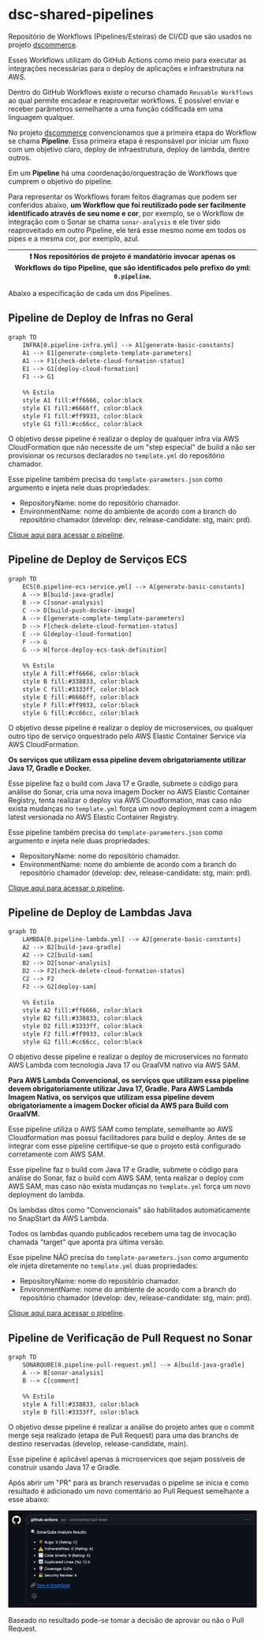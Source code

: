 # dsc-shared-pipelines

Repositório de Workflows (Pipelines/Esteiras) de CI/CD que são usados no projeto [dscommerce](https://github.com/search?q=topic%3Adscommerce+org%3Adevsuperior&type=Repositories).

Esses Workflows utilizam do GitHub Actions como meio para executar as integrações necessárias para o deploy de aplicações e infraestrutura na AWS.

Dentro do GitHub Workflows existe o recurso chamado `Reusable Workflows` ao qual permite encadear e reaproveitar workflows. É possível enviar e receber parâmetros semelhante a uma função códificada em uma linguagem qualquer.

No projeto [dscommerce](https://github.com/search?q=topic%3Adscommerce+org%3Adevsuperior&type=Repositories) convencionamos que a primeira etapa do Workflow se chama **Pipeline**. Essa primeira etapa é responsável por iniciar um fluxo com um objetivo claro, deploy de infraestrutura, deploy de lambda, dentre outros. 

Em um **Pipeline** há uma coordenação/orquestração de Workflows que cumprem o objetivo do pipeline.

Para representar os Workflows foram feitos diagramas que podem ser conferidos abaixo, **um Workflow que foi reutilizado pode ser facilmente identificado através de seu nome e cor**, por exemplo, se o Workflow de integração com o Sonar se chama `sonar-analysis` e ele tiver sido reaproveitado em outro Pipeline, ele terá esse mesmo nome em todos os pipes e a mesma cor, por exemplo, azul.

| :exclamation:  Nos repositórios de projeto é mandatório invocar apenas os Workflows do tipo Pipeline, que são identificados pelo prefixo do yml: `0.pipeline`.   |
|------------------------------------------------------------------------------------------------------------------------------------------------------------------|

Abaixo a especificação de cada um dos Pipelines.

## Pipeline de Deploy de Infras no Geral

```mermaid
graph TD
    INFRA[0.pipeline-infra.yml] --> A1[generate-basic-constants]
    A1 --> E1[generate-complete-template-parameters]
    A1 --> F1[check-delete-cloud-formation-status]
    E1 --> G1[deploy-cloud-formation]
    F1 --> G1

    %% Estilo
    style A1 fill:#ff6666, color:black
    style E1 fill:#6666ff, color:black
    style F1 fill:#ff9933, color:black
    style G1 fill:#cc66cc, color:black
```

O objetivo desse pipeline é realizar o deploy de qualquer infra via AWS CloudFormation que não necessite de um "step especial" de build a não ser provisionar os recursos declarados no `template.yml` do repositório chamador.

Esse pipeline também precisa do `template-parameters.json` como argumento e injeta nele duas propriedades:
- RepositoryName: nome do repositório chamador.
- EnvironmentName: nome do ambiente de acordo com a branch do repositório chamador (develop: dev, release-candidate: stg, main: prd).

[Clique aqui para acessar o pipeline](./.github/workflows/0.pipeline-infra.yml).

## Pipeline de Deploy de Serviços ECS 

```mermaid
graph TD
    ECS[0.pipeline-ecs-service.yml] --> A[generate-basic-constants]
    A --> B[build-java-gradle]
    B --> C[sonar-analysis]
    C --> D[build-push-docker-image]
    A --> E[generate-complete-template-parameters]
    D --> F[check-delete-cloud-formation-status]
    E --> G[deploy-cloud-formation]
    F --> G
    G --> H[force-deploy-ecs-task-definition]

    %% Estilo
    style A fill:#ff6666, color:black
    style B fill:#338833, color:black
    style C fill:#3333ff, color:black
    style E fill:#6666ff, color:black
    style F fill:#ff9933, color:black
    style G fill:#cc66cc, color:black

```

O objetivo desse pipeline é realizar o deploy de microservices, ou qualquer outro tipo de serviço orquestrado pelo AWS Elastic Container Service via AWS CloudFormation.

**Os serviços que utilizam essa pipeline devem obrigatoriamente utilizar Java 17, Gradle e Docker.**

Esse pipeline faz o build com Java 17 e Gradle, submete o código para análise do Sonar, cria uma nova imagem Docker no AWS Elastic Container Registry, tenta realizar o deploy via AWS Cloudformation, mas caso não exista mudanças no `template.yml` força um novo deployment com a imagem latest versionada no AWS Elastic Container Registry. 

Esse pipeline também precisa do `template-parameters.json` como argumento e injeta nele duas propriedades:
- RepositoryName: nome do repositório chamador.
- EnvironmentName: nome do ambiente de acordo com a branch do repositório chamador (develop: dev, release-candidate: stg, main: prd).

[Clique aqui para acessar o pipeline](./.github/workflows/0.pipeline-ecs-service.yml).

## Pipeline de Deploy de Lambdas Java

```mermaid
graph TD
    LAMBDA[0.pipeline-lambda.yml] --> A2[generate-basic-constants]
    A2 --> B2[build-java-gradle]
    A2 --> C2[build-sam]
    B2 --> D2[sonar-analysis]
    D2 --> F2[check-delete-cloud-formation-status]
    C2 --> F2
    F2 --> G2[deploy-sam]

    %% Estilo
    style A2 fill:#ff6666, color:black
    style B2 fill:#338833, color:black
    style D2 fill:#3333ff, color:black
    style F2 fill:#ff9933, color:black
    style G2 fill:#cc66cc, color:black

```

O objetivo desse pipeline é realizar o deploy de microservices no formato AWS Lambda com tecnologia Java 17 ou GraalVM nativo via AWS SAM.

**Para AWS Lambda Convencional, os serviços que utilizam essa pipeline devem obrigatoriamente utilizar Java 17, Gradle.**
**Para AWS Lambda Imagem Nativa, os serviços que utilizam essa pipeline devem obrigatoriamente a imagem Docker oficial da AWS para Build com GraalVM.**

Esse pipeline utiliza o AWS SAM como template, semelhante ao AWS Cloudformation mas possui facilitadores para build e deploy. Antes de se integrar com esse pipeline certifique-se que o projeto está configurado corretamente com AWS SAM.

Esse pipeline faz o build com Java 17 e Gradle, submete o código para análise do Sonar, faz o build com AWS SAM, tenta realizar o deploy com AWS SAM, mas caso não exista mudanças no `template.yml` força um novo deployment do lambda.

Os lambdas ditos como "Convencionais" são habilitados automaticamente no SnapStart da AWS Lambda.

Todos os lambdas quando publicados recebem uma tag de invocação chamada "target" que aponta pra última versão.

Esse pipeline NÃO precisa do `template-parameters.json` como argumento ele injeta diretamente no `template.yml` duas propriedades:
- RepositoryName: nome do repositório chamador.
- EnvironmentName: nome do ambiente de acordo com a branch do repositório chamador (develop: dev, release-candidate: stg, main: prd).

[Clique aqui para acessar o pipeline](./.github/workflows/0.pipeline-lambda.yml).

## Pipeline de Verificação de Pull Request no Sonar

```mermaid
graph TD
    SONARQUBE[0.pipeline-pull-request.yml] --> A[build-java-gradle]
    A --> B[sonar-analysis]
    B --> C[comment]

    %% Estilo
    style A fill:#338833, color:black
    style B fill:#3333ff, color:black

```

O objetivo desse pipeline é realizar a análise do projeto antes que o commit merge seja realizado (etapa de Pull Request) para uma das branchs de destino reservadas (develop, release-candidate, main).

Esse pipeline é aplicável apenas à microservices que sejam possíveis de construir usando Java 17 e Gradle.

Após abrir um "PR" para as branch reservadas o pipeline se inicia e como resultado é adicionado um novo comentário ao Pull Request semelhante a esse abaixo:

![Comentário no Pull Request](assets/images/pull-request-comment.png)

Baseado no resultado pode-se tomar a decisão de aprovar ou não o Pull Request.